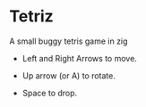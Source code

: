 # Tetriz

A small buggy tetris game in zig

- Left and Right Arrows to move.

- Up arrow (or A) to rotate.

- Space to drop.
